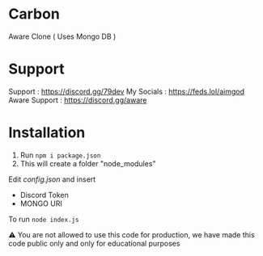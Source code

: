 # Carbon
Aware Clone ( Uses Mongo DB )

# Support 

Support : https://discord.gg/79dev
My Socials : https://feds.lol/aimgod
Aware Support : https://discord.gg/aware 

# Installation 

1. Run ```npm i package.json```
2. This will create a folder "node_modules"

Edit *config.json* and insert
- Discord Token
- MONGO URI

To run ```node index.js```


⚠️ You are not allowed to use this code for production, we have made this code public only and only for educational purposes 
